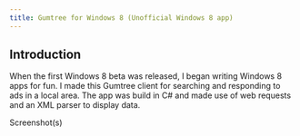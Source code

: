 ```yaml
---
title: Gumtree for Windows 8 (Unofficial Windows 8 app)
---
```


## Introduction
When the first Windows 8 beta was released, I began writing Windows 8 apps for fun. I made this Gumtree client for searching and responding to ads in a local area. The app was build in C# and made use of web requests and an XML parser to display data.

Screenshot(s)